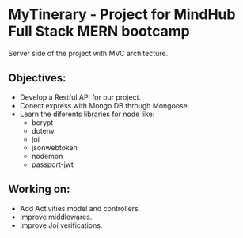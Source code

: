 # MyTinerary - Project for MindHub Full Stack MERN bootcamp
Server side of the project with MVC architecture.

## Objectives:
- Develop a Restful API for our project.
- Conect express with Mongo DB through Mongoose.
- Learn the diferents libraries for node like:
  - bcrypt
  - dotenv
  - joi
  - jsonwebtoken
  - nodemon
  - passport-jwt
 
## Working on:
- Add Activities model and controllers.
- Improve middlewares.
- Improve Joi verifications.
